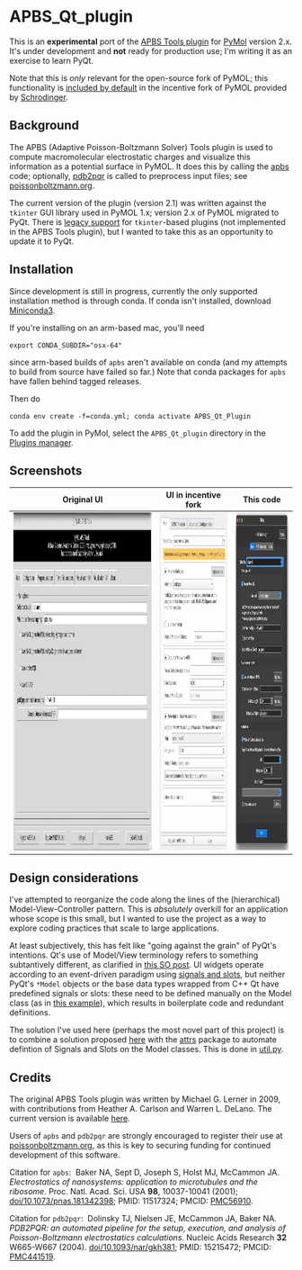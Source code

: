 # APBS_Qt_plugin

This is an **experimental** port of the [APBS Tools plugin](https://pymolwiki.org/index.php/Apbsplugin) for [PyMol](https://pymol.org/2/) version 2.x. It's under development and **not** ready for production use; I'm writing it as an exercise to learn PyQt.

Note that this is *only* relevant for the open-source fork of PyMOL; this functionality is [included by default](https://pymolwiki.org/index.php/APBS_Electrostatics_Plugin) in the incentive fork of PyMOL provided by [Schrodinger](https://www.schrodinger.com).

## Background

The APBS (Adaptive Poisson-Boltzmann Solver) Tools plugin is used to compute macromolecular electrostatic charges and visualize this information as a potential surface in PyMOL. It does this by calling the [apbs](https://github.com/Electrostatics/apbs) code; optionally, [pdb2pqr](https://github.com/Electrostatics/pdb2pqr) is called to preprocess input files; see [poissonboltzmann.org](https://www.poissonboltzmann.org).

The current version of the plugin (version 2.1) was written against the `tkinter` GUI library used in PyMOL 1.x; version 2.x of PyMOL migrated to PyQt. There is [legacy support](https://pymolwiki.org/index.php/PluginArchitecture#init_plugin) for `tkinter`-based plugins (not implemented in the APBS Tools plugin), but I wanted to take this as an opportunity to update it to PyQt.

## Installation

Since development is still in progress, currently the only supported installation method is through conda. If conda isn't installed, download [Miniconda3](https://docs.conda.io/en/latest/miniconda.html).

If you're installing on an arm-based mac, you'll need
```
export CONDA_SUBDIR="osx-64"
```
since arm-based builds of `apbs` aren't available on conda (and my attempts to build from source have failed so far.) Note that conda packages for `apbs` have fallen behind tagged releases.

Then do
```
conda env create -f=conda.yml; conda activate APBS_Qt_Plugin
```

To add the plugin in PyMol, select the `APBS_Qt_plugin` directory in the [Plugins manager](https://pymolwiki.org/index.php/Plugin_Manager).

## Screenshots

| Original UI                                                             | UI in incentive fork                                                    | This code                                                               |
|:-----------------------------------------------------------------------:|:-----------------------------------------------------------------------:|:-----------------------------------------------------------------------:|
| [<img src="./doc/img/screen1.jpg" style="height:600px;"/>](./doc/img/screen1.jpg) | [<img src="./doc/img/screen2.jpg" style="height:600px;"/>](./doc/img/screen2.jpg) | [<img src="./doc/img/screen3.jpg" style="height:600px;"/>](./doc/img/screen3.jpg) |

## Design considerations

I've attempted to reorganize the code along the lines of the (hierarchical) Model-View-Controller pattern. This is *absolutely* overkill for an application whose scope is this small, but I wanted to use the project as a way to explore coding practices that scale to large applications.

At least subjectively, this has felt like "going against the grain" of PyQt's intentions. Qt's use of Model/View terminology refers to something subtantively different, as clarified in [this SO post](https://stackoverflow.com/questions/5543198/why-qt-is-misusing-model-view-terminology). UI widgets operate according to an event-driven paradigm using [signals and slots](https://doc.qt.io/qtforpython/overviews/signalsandslots.html), but neither PyQt's `*Model` objects or the base data types wrapped from C++ Qt have predefined signals or slots: these need to be defined manually on the Model class (as in [this example](https://stackoverflow.com/a/26699122)), which results in boilerplate code and redundant definitions.

The solution I've used here (perhaps the most novel part of this project) is to combine a solution proposed [here](https://stackoverflow.com/a/66266877) with the [attrs](https://www.attrs.org/en/stable/) package to automate defintion of Signals and Slots on the Model classes. This is done in [util.py](https://github.com/tsj5/APBS_Qt_plugin/blob/main/APBS_Qt_plugin/util.py).

## Credits

The original APBS Tools plugin was written by Michael G. Lerner in 2009, with contributions from Heather A. Carlson and Warren L. DeLano. The current version is available [here](https://github.com/Pymol-Scripts/Pymol-script-repo/blob/master/plugins/apbsplugin.py).

Users of `apbs` and `pdb2pqr` are strongly encouraged to register their use at [poissonboltzmann.org](https://poissonboltzmann.us11.list-manage.com/subscribe), as this is key to securing funding for continued development of this software.

Citation for `apbs`:
&nbsp;Baker NA, Sept D, Joseph S, Holst MJ, McCammon JA. *Electrostatics of nanosystems: application to microtubules and the ribosome*. Proc. Natl. Acad. Sci. USA **98**, 10037-10041 (2001); [doi/10.1073/pnas.181342398](https://doi.org/10.1073/pnas.181342398); PMID: 11517324; PMCID: [PMC56910](http://www.ncbi.nlm.nih.gov/pmc/articles/pmc56910/).

Citation for `pdb2pqr`:
&nbsp;Dolinsky TJ, Nielsen JE, McCammon JA, Baker NA. *PDB2PQR: an automated pipeline for the setup, execution, and analysis of Poisson-Boltzmann electrostatics calculations.* Nucleic Acids Research **32** W665-W667 (2004). [doi/10.1093/nar/gkh381](10.1093/nar/gkh381); PMID: 15215472; PMCID: [PMC441519](http://www.ncbi.nlm.nih.gov/pmc/articles/pmc441519/).


